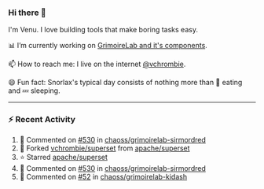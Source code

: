 ### Hi there 👋

I'm Venu. I love building tools that make boring tasks easy.

📊 I’m currently working on [GrimoireLab and it's components](https://chaoss.github.io/grimoirelab).

📫 How to reach me: I live on the internet [@vchrombie](https://www.google.co.in/search?q=vchrombie).

😄 Fun fact: Snorlax's typical day consists of nothing more than :doughnut: eating and :zzz: sleeping.

---

### :zap: Recent Activity

<!--RECENT_ACTIVITY:start-->
1. 💬 Commented on [#530](https://github.com/chaoss/grimoirelab-sirmordred/issues/530#issuecomment-1070343667) in [chaoss/grimoirelab-sirmordred](https://github.com/chaoss/grimoirelab-sirmordred)
2. 🔱 Forked [vchrombie/superset](https://github.com/vchrombie/superset) from [apache/superset](https://github.com/apache/superset)
3. ⭐ Starred [apache/superset](https://github.com/apache/superset)
4. 💬 Commented on [#530](https://github.com/chaoss/grimoirelab-sirmordred/issues/530#issuecomment-1068798814) in [chaoss/grimoirelab-sirmordred](https://github.com/chaoss/grimoirelab-sirmordred)
5. 💬 Commented on [#52](https://github.com/chaoss/grimoirelab-kidash/pull/52#issuecomment-1068189596) in [chaoss/grimoirelab-kidash](https://github.com/chaoss/grimoirelab-kidash)
<!--RECENT_ACTIVITY:end-->

<!--
**vchrombie/vchrombie** is a ✨ _special_ ✨ repository because its `README.md` (this file) appears on your GitHub profile.

Here are some ideas to get you started:

- 🔭 I’m currently working on ...
- 🌱 I’m currently learning ...
- 👯 I’m looking to collaborate on ...
- 🤔 I’m looking for help with ...
- 💬 Ask me about ...
- 📫 How to reach me: ...
- 😄 Pronouns: ...
- ⚡ Fun fact: ...
-->
